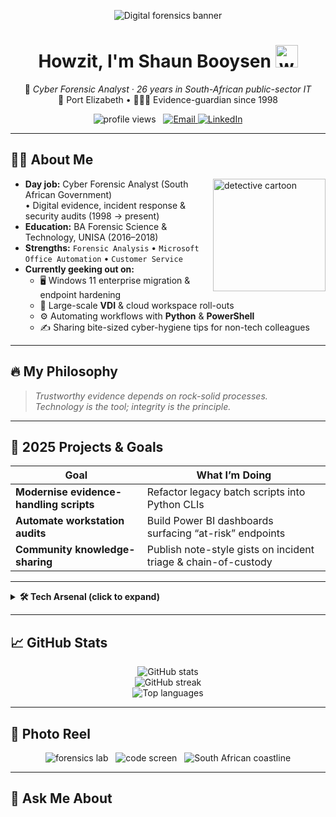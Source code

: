 <!-- ========================================================== -->
<!--  GitHub Profile README · https://github.com/shaunbooysen    -->
<!--  Inspired by https://github.com/xSolumx/xSolumx            -->
<!-- ========================================================== -->

<!-- =========  HERO BANNER  ========= -->
<p align="center">
  <!-- Swap this Unsplash link for a personal banner if you prefer -->
  <img src="https://images.unsplash.com/photo-1542834369-f10ebf06d3cb?auto=format&fit=crop&w=1600&h=350&q=80"
       alt="Digital forensics banner">
</p>

<h1 align="center">
  Howzit, I'm <strong>Shaun Booysen</strong> 
  <img src="https://media.giphy.com/media/hvRJCLFzcasrR4ia7z/giphy.gif" width="36" alt="wave">
</h1>

<p align="center">
  🔐 <em>Cyber Forensic Analyst · 26 years in South-African public-sector IT</em><br>
  📍 Port Elizabeth • 🕵🏻‍♂️ Evidence-guardian since 1998
</p>

<p align="center">
  <img src="https://komarev.com/ghpvc/?username=shaunbooysen&style=flat-square&color=blueviolet" alt="profile views">
  &nbsp;
  <a href="mailto:shaunbooysen@yahoo.co.za">
    <img src="https://img.shields.io/badge/Email-D14836?logo=gmail&logoColor=white&style=flat-square" alt="Email">
  </a>
  <a href="https://www.linkedin.com/in/shaun-booysen-79012b82">
    <img src="https://img.shields.io/badge/LinkedIn-0A66C2?logo=linkedin&logoColor=white&style=flat-square" alt="LinkedIn">
  </a>
</p>

---

## 👨‍💻 About Me
<img align="right" src="https://media.giphy.com/media/Ju7l5y9osyymQ/giphy.gif" width="180" alt="detective cartoon">

- **Day job:** Cyber Forensic Analyst (South African Government)  
  • Digital evidence, incident response & security audits (1998 → present)  
- **Education:** BA Forensic Science & Technology, UNISA (2016–2018)  
- **Strengths:** `Forensic Analysis` • `Microsoft Office Automation` • `Customer Service`
- **Currently geeking out on:**  
  - 🖥 Windows 11 enterprise migration & endpoint hardening  
  - 🔄 Large-scale **VDI** & cloud workspace roll-outs  
  - ⚙️ Automating workflows with **Python** & **PowerShell**  
  - ✍️ Sharing bite-sized cyber-hygiene tips for non-tech colleagues  

---

## 🔥 My Philosophy  
> *Trustworthy evidence depends on rock-solid processes.  
>  Technology is the tool; integrity is the principle.*

---

## 🚀 2025 Projects & Goals
| Goal | What I’m Doing |
|------|----------------|
| **Modernise evidence-handling scripts** | Refactor legacy batch scripts into Python CLIs |
| **Automate workstation audits** | Build Power BI dashboards surfacing “at-risk” endpoints |
| **Community knowledge-sharing** | Publish note-style gists on incident triage & chain-of-custody |

---

<details>
<summary><strong>🛠 Tech Arsenal (click to expand)</strong></summary>

### Languages  
<img src="https://cdn.jsdelivr.net/gh/devicons/devicon/icons/python/python-original.svg" width="40"> &nbsp;
<img src="https://cdn.jsdelivr.net/gh/devicons/devicon/icons/powershell/powershell-original.svg" width="40"> &nbsp;
<img src="https://cdn.jsdelivr.net/gh/devicons/devicon/icons/bash/bash-original.svg" width="40">

### Platforms & Infrastructure  
<img src="https://cdn.jsdelivr.net/gh/devicons/devicon/icons/azure/azure-original.svg" width="40" title="Azure"> &nbsp;
<img src="https://cdn.jsdelivr.net/gh/devicons/devicon/icons/windows8/windows8-original.svg" width="40" title="Windows"> &nbsp;
<img src="https://raw.githubusercontent.com/microsoft/PowerBI-Icons/main/SVG/Power-BI.svg" width="40" title="Power BI">

### Tools & Frameworks  
<img src="https://cdn.jsdelivr.net/gh/devicons/devicon/icons/git/git-plain.svg" width="40" title="Git"> &nbsp;
<img src="https://cdn.jsdelivr.net/gh/devicons/devicon/icons/vscode/vscode-original.svg" width="40" title="VS Code"> &nbsp;
<img src="https://cdn.jsdelivr.net/gh/devicons/devicon/icons/microsoftsqlserver/microsoftsqlserver-plain.svg" width="40" title="SQL Server">
</details>

---

## 📈 GitHub Stats
<p align="center">
  <img src="https://github-readme-stats.vercel.app/api?username=shaunbooysen&show_icons=true&count_private=true&hide_border=true" alt="GitHub stats">
  <br>
  <img src="https://github-readme-streak-stats.herokuapp.com?user=shaunbooysen&hide_border=true" alt="GitHub streak">
  <br>
  <img src="https://github-readme-stats.vercel.app/api/top-langs/?username=shaunbooysen&layout=compact&hide_border=true" alt="Top languages">
</p>

---

## 📸 Photo Reel
<p align="center">
  <img src="https://images.unsplash.com/photo-1537432376769-00a9faeb7340?auto=format&fit=crop&w=330&h=200&q=60" alt="forensics lab">
  &nbsp;
  <img src="https://images.unsplash.com/photo-1580128631594-44f29c2239e2?auto=format&fit=crop&w=330&h=200&q=60" alt="code screen">
  &nbsp;
  <img src="https://images.unsplash.com/photo-1603578429757-71033cdddbde?auto=format&fit=crop&w=330&h=200&q=60" alt="South African coastline">
</p>

---

## 💬 Ask Me About
